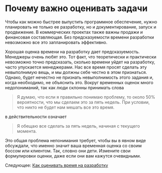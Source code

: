 # Почему важно оценивать задачи
[//]: # (Version:1.0.0)
Чтобы как можно быстрее выпустить программное обеспечение, нужно планировать не только ее разработку, но и документирование, запуск и продвижение. В коммерческих проектах также важны продажи и финансовая составляющая. Без предсказуемости времени разработки невозможно все это запланировать эффективно.

Хорошая оценка времени на разработку дает предсказуемость. Менеджеры очень любят это. Тот факт, что теоретически и практически невозможно точно предсказать, сколько времени уйдет на разработку, часто упускается менеджерами. Нас все время просят сделать эту невыполнимую вещь, и мы должны себе честно в этом признаться. Однако, будет нечестно не признать невыполнимость этого задания и, когда необходимо, не объяснить это. Вокруг временных оценок много недопониманий, так как люди склонны принимать слова

> Я думаю, что если я правильно понимаю проблему, то около 50% вероятности, что мы сделаем это за пять недель. При условии, что никто не будет нам мешать все это время.

в действительности означает

> Я обещаю все сделать за пять недель, начиная с текущего момента.

Это общая проблема непонимания требует, чтобы вы в явном виде обсуждали, что именно значит ваша временная оценка со своим боссом или клиентом. Так, словно они дети. Измените свои формулировки оценки, даже если они вам кажутся очевидными.

Следующее: [Как оценивать время на разработку](02-How-to-Estimate-Programming-Time.md)
